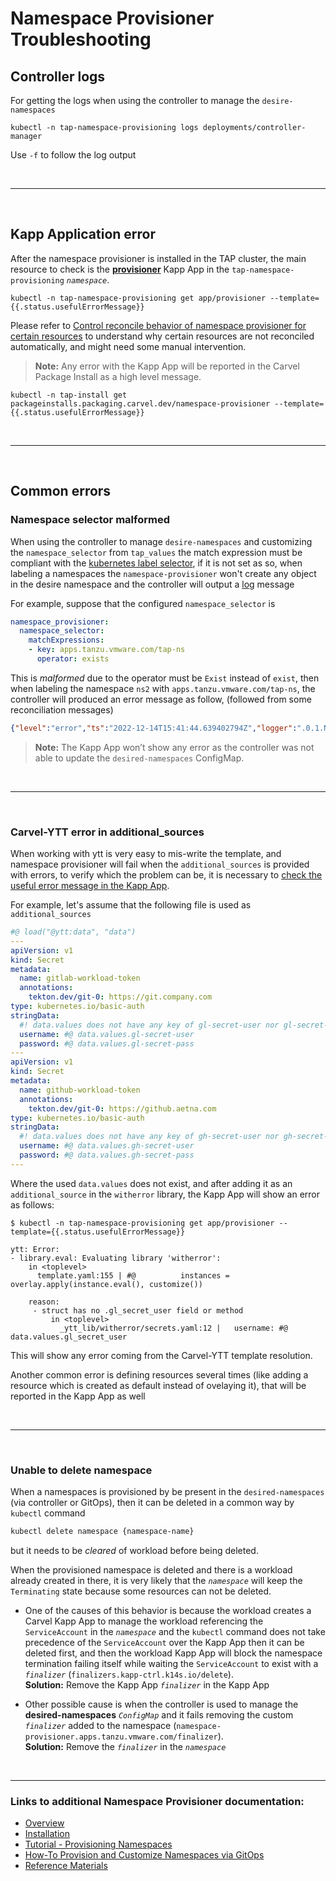 # Namespace Provisioner Troubleshooting

## <a id="controller-logs"></a>Controller logs

For getting the logs when using the controller to manage the `desire-namespaces`

```terminal
kubectl -n tap-namespace-provisioning logs deployments/controller-manager
```

Use `-f` to follow the log output

</br>

---

</br>

## <a id="carvel-kapp-application-error"></a>Kapp Application error

After the namespace provisioner is installed in the TAP cluster, the main resource to check is the 
**[provisioner](about.hbs.md#nsp-component-carvel-app)** Kapp App in the `tap-namespace-provisioning` 
*`namespace`*.

```terminal
kubectl -n tap-namespace-provisioning get app/provisioner --template={{.status.usefulErrorMessage}}
```

Please refer to [Control reconcile behavior of namespace provisioner for certain resources](how-tos.hbs.md#control-reconcile-behavior) 
to understand why certain resources are not reconciled automatically, and might need some manual intervention.

>**Note:** Any error with the Kapp App will be reported in the Carvel Package Install as a 
high level message.

```terminal
kubectl -n tap-install get packageinstalls.packaging.carvel.dev/namespace-provisioner --template={{.status.usefulErrorMessage}}
```

</br>

---

</br>

## <a id="common-errors"></a>Common errors

### <a id="namespace-selector-malformed"></a>Namespace selector malformed

When using the controller to manage `desire-namespaces` and customizing the `namespace_selector` 
from `tap_values` the match expression must be compliant with the 
[kubernetes label selector](https://kubernetes.io/docs/concepts/overview/working-with-objects/labels/#label-selectors), 
if it is not set as so, when labeling a namespaces the `namespace-provisioner` won't create any 
object in the desire namespace and the controller will output a [log](#controller-logs) message

For example, suppose that the configured `namespace_selector` is

```yaml
namespace_provisioner:
  namespace_selector:
    matchExpressions:
    - key: apps.tanzu.vmware.com/tap-ns
      operator: exists
```

This is *malformed* due to the operator must be `Exist` instead of `exist`, then when labeling the 
namespace `ns2` with `apps.tanzu.vmware.com/tap-ns`, the controller will produced an error message 
as follow, (followed from some reconciliation messages)

```json
{"level":"error","ts":"2022-12-14T15:41:44.639402794Z","logger":".0.1.NamespaceSelectorReconciler","msg":"unable to sync","controller":"namespace","controllerGroup":"","controllerKind":"Namespace","Namespace":{"name":"ns2"},"namespace":"","name":"ns2","reconcileID":"26395d34-418b-446d-9b5e-a4a73cc657ed","resourceType":"/v1, Kind=Namespace","error":"\"exists\" is not a valid pod selector operator","stacktrace":"..."}
```

>**Note:** The Kapp App won’t show any error as the controller was not able to update the 
`desired-namespaces` ConfigMap.

</br>

---

</br>

### <a id="carvel-ytt-error-additional-sources"></a>Carvel-YTT error in additional_sources

When working with ytt is very easy to mis-write the template, and namespace provisioner will fail 
when the `additional_sources` is provided with errors, to verify which the problem can be, it is 
necessary to [check the useful error message in the Kapp App](#carvel-kapp-application-error).

For example, let's assume that the following file is used as `additional_sources`

```yaml
#@ load("@ytt:data", "data")
---
apiVersion: v1
kind: Secret
metadata:
  name: gitlab-workload-token
  annotations:
    tekton.dev/git-0: https://git.company.com
type: kubernetes.io/basic-auth
stringData:
  #! data.values does not have any key of gl-secret-user nor gl-secret-pass
  username: #@ data.values.gl-secret-user
  password: #@ data.values.gl-secret-pass
---
apiVersion: v1
kind: Secret
metadata:
  name: github-workload-token
  annotations:
    tekton.dev/git-0: https://github.aetna.com
type: kubernetes.io/basic-auth
stringData:
  #! data.values does not have any key of gh-secret-user nor gh-secret-pass
  username: #@ data.values.gh-secret-user
  password: #@ data.values.gh-secret-pass
---
```

Where the used `data.values` does not exist, and after adding it as an `additional_source` in the 
`witherror` library, the Kapp App will show an error as follows:

```terminal
$ kubectl -n tap-namespace-provisioning get app/provisioner --template={{.status.usefulErrorMessage}}

ytt: Error:
- library.eval: Evaluating library 'witherror':
    in <toplevel>
      template.yaml:155 | #@          instances = overlay.apply(instance.eval(), customize())

    reason:
     - struct has no .gl_secret_user field or method
         in <toplevel>
           _ytt_lib/witherror/secrets.yaml:12 |   username: #@ data.values.gl_secret_user
```

This will show any error coming from the Carvel-YTT template resolution.

Another common error is defining resources several times (like adding a resource which is created 
as default instead of ovelaying it), that will be reported in the Kapp App as well

</br>

---

</br>

### <a id="unable-to-delete-namespace"></a>Unable to delete namespace

When a namespaces is provisioned by be present in the `desired-namespaces` (via controller or GitOps), 
then it can be deleted in a common way by `kubectl` command

```bash
kubectl delete namespace {namespace-name}
```

but it needs to be *cleared* of workload before being deleted.

When the provisioned namespace is deleted and there is a workload already created in there, it is 
very likely that the *`namespace`* will keep the `Terminating` state because some resources can not 
be deleted.

- One of the causes of this behavior is because the workload creates a Carvel Kapp App to manage 
  the workload referencing the `ServiceAccount` in the *`namespace`* and the `kubectl` command does 
  not take precedence of the `ServiceAccount` over the Kapp App then it can be deleted first, and 
  then the workload Kapp App will block the namespace termination failing itself while waiting the 
  `ServiceAccount` to exist with a *`finalizer`* (`finalizers.kapp-ctrl.k14s.io/delete`).</br>
  **Solution:** Remove the Kapp App *`finalizer`* in the Kapp App

- Other possible cause is when the controller is used to manage the **desired-namespaces** 
  *`ConfigMap`* and it fails removing the custom *`finalizer`* added to the namespace 
  (`namespace-provisioner.apps.tanzu.vmware.com/finalizer`).</br>
  **Solution:** Remove the *`finalizer`* in the *`namespace`*

</br>

---

### Links to additional Namespace Provisioner documentation:

- [Overview](about.hbs.md)
- [Installation](install.hbs.md)
- [Tutorial - Provisioning Namespaces](tutorials.hbs.md) 
- [How-To Provision and Customize Namespaces via GitOps](how-tos.hbs.md)
- [Reference Materials](reference.hbs.md)